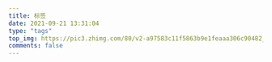 ```yaml
---
title: 标签
date: 2021-09-21 13:31:04
type: "tags"
top_img: https://pic3.zhimg.com/80/v2-a97583c11f5863b9e1feaaa306c90482_1440w.webp
comments: false
---
```

